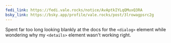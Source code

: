 ```yaml
---
fedi_link: https://fedi.vale.rocks/notice/AvAptkIYLqQMuxQ3RA
bsky_link: https://bsky.app/profile/vale.rocks/post/3lrowagpsrc2g
---
```


Spent far too long looking blankly at the docs for the `<dialog>` element while wondering why my `<details>` element wasn't working right.
